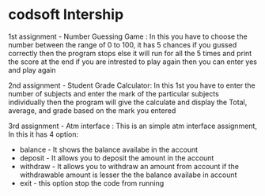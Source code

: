 # codsoft Intership

1st assignment - Number Guessing Game :
In this you have to choose the number between the range of 0 to 100, it has 5 chances if you gussed correctly then the program stops else it will run for all the 5 times and print the score at the end if you are intrested to play again then you can enter yes and play again 

2nd assignment - Student Grade Calculator:
In this 1st you have to enter the number of subjects and enter the mark of the particular subjects individually then the program will give the calculate and display the Total, average, and grade based on the mark you entered

3rd assignment - Atm interface :
This is an simple atm interface assignment, In this  it has 4 option:
* balance - It shows the balance availabe in the account
* deposit - It allows you to deposit the amount in the account
* withdraw - It allows you to withdraw an amount from account if the withdrawable amount is lesser the the balance availabe in account
* exit - this option stop the code from running 
